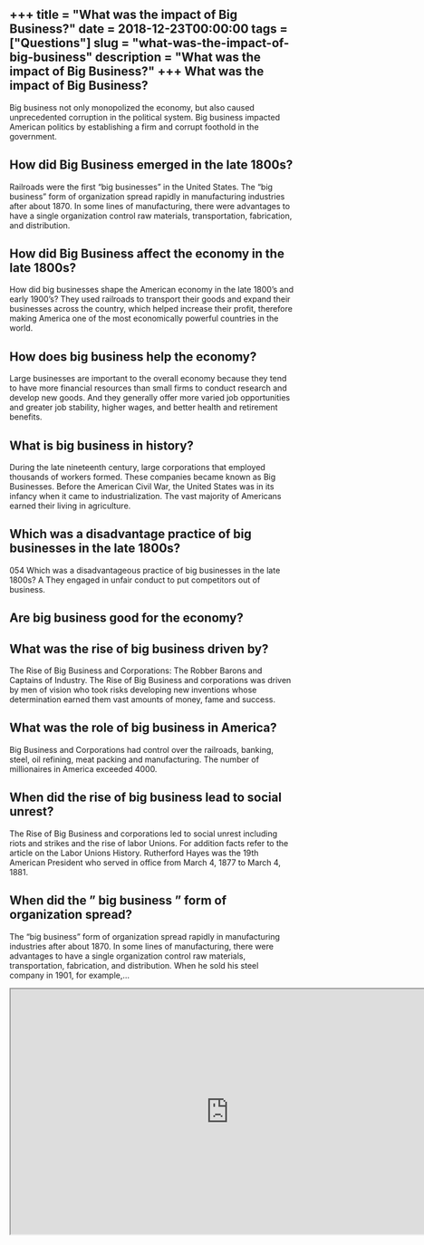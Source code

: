 +++
title = "What was the impact of Big Business?"
date = 2018-12-23T00:00:00
tags = ["Questions"]
slug = "what-was-the-impact-of-big-business"
description = "What was the impact of Big Business?"
+++
What was the impact of Big Business?
------------------------------------

Big business not only monopolized the economy, but also caused unprecedented corruption in the political system. Big business impacted American politics by establishing a firm and corrupt foothold in the government.

How did Big Business emerged in the late 1800s?
-----------------------------------------------

Railroads were the first “big businesses” in the United States. The “big business” form of organization spread rapidly in manufacturing industries after about 1870. In some lines of manufacturing, there were advantages to have a single organization control raw materials, transportation, fabrication, and distribution.

How did Big Business affect the economy in the late 1800s?
----------------------------------------------------------

How did big businesses shape the American economy in the late 1800’s and early 1900’s? They used railroads to transport their goods and expand their businesses across the country, which helped increase their profit, therefore making America one of the most economically powerful countries in the world.

How does big business help the economy?
---------------------------------------

Large businesses are important to the overall economy because they tend to have more financial resources than small firms to conduct research and develop new goods. And they generally offer more varied job opportunities and greater job stability, higher wages, and better health and retirement benefits.

What is big business in history?
--------------------------------

During the late nineteenth century, large corporations that employed thousands of workers formed. These companies became known as Big Businesses. Before the American Civil War, the United States was in its infancy when it came to industrialization. The vast majority of Americans earned their living in agriculture.

Which was a disadvantage practice of big businesses in the late 1800s?
----------------------------------------------------------------------

054 Which was a disadvantageous practice of big businesses in the late 1800s? A They engaged in unfair conduct to put competitors out of business.

Are big business good for the economy?
--------------------------------------

What was the rise of big business driven by?
--------------------------------------------

The Rise of Big Business and Corporations: The Robber Barons and Captains of Industry. The Rise of Big Business and corporations was driven by men of vision who took risks developing new inventions whose determination earned them vast amounts of money, fame and success.

What was the role of big business in America?
---------------------------------------------

Big Business and Corporations had control over the railroads, banking, steel, oil refining, meat packing and manufacturing. The number of millionaires in America exceeded 4000.

When did the rise of big business lead to social unrest?
--------------------------------------------------------

The Rise of Big Business and corporations led to social unrest including riots and strikes and the rise of labor Unions. For addition facts refer to the article on the Labor Unions History. Rutherford Hayes was the 19th American President who served in office from March 4, 1877 to March 4, 1881.

When did the ” big business ” form of organization spread?
----------------------------------------------------------

The “big business” form of organization spread rapidly in manufacturing industries after about 1870. In some lines of manufacturing, there were advantages to have a single organization control raw materials, transportation, fabrication, and distribution. When he sold his steel company in 1901, for example,…

<iframe allow="accelerometer; autoplay; clipboard-write; encrypted-media; gyroscope; picture-in-picture" allowfullscreen="" class="__youtube_prefs__  epyt-is-override  no-lazyload" data-no-lazy="1" data-origheight="433" data-origwidth="770" data-skipgform_ajax_framebjll="" height="433" id="_ytid_58635" loading="lazy" src="https://www.youtube.com/embed/e1rEHiuDtuc?enablejsapi=1&autoplay=0&cc_load_policy=0&cc_lang_pref=&iv_load_policy=1&loop=0&modestbranding=0&rel=1&fs=1&playsinline=0&autohide=2&theme=dark&color=red&controls=1&" title="YouTube player" width="770"></iframe>
